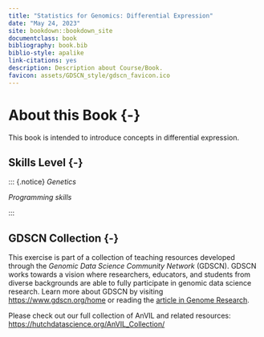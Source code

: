 ```yaml
---
title: "Statistics for Genomics: Differential Expression"
date: "May 24, 2023"
site: bookdown::bookdown_site
documentclass: book
bibliography: book.bib
biblio-style: apalike
link-citations: yes
description: Description about Course/Book.
favicon: assets/GDSCN_style/gdscn_favicon.ico
---
```



# About this Book {-}

This book is intended to introduce concepts in differential expression.

## Skills Level {-} 

::: {.notice}
_Genetics_
<!-- **Intermediate**: some genetics knowledge needed -->

_Programming skills_
<!-- **Beginner**: some programming experience helpful -->
:::

## GDSCN Collection {-}

This exercise is part of a collection of teaching resources developed through the *Genomic Data Science Community Network* (GDSCN). GDSCN works towards a vision where researchers, educators, and students from diverse backgrounds are able to fully participate in genomic data science research.  Learn more about GDSCN by visiting https://www.gdscn.org/home or reading the [article in Genome Research](https://doi.org/10.1101/gr.276496.121).

Please check out our full collection of AnVIL and related resources: https://hutchdatascience.org/AnVIL_Collection/

